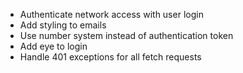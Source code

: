 - Authenticate network access with user login
- Add styling to emails
- Use number system instead of authentication token
- Add eye to login
- Handle 401 exceptions for all fetch requests